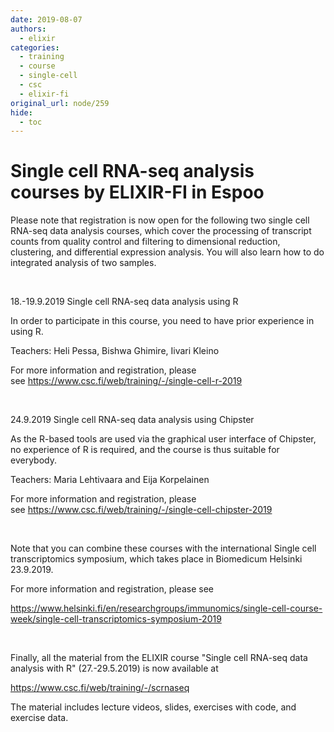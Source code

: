 ```yaml
---
date: 2019-08-07
authors:
  - elixir
categories:
  - training
  - course
  - single-cell
  - csc
  - elixir-fi
original_url: node/259
hide:
  - toc
---
```


# Single cell RNA-seq analysis courses by ELIXIR-FI in Espoo

<p data-mce-style="margin: 0px;">Please note that registration is now open for the following two single cell RNA-seq data analysis courses, which cover the processing of transcript counts from quality control and filtering to dimensional reduction, clustering, and differential expression analysis. You will also learn how to do integrated analysis of two samples.&nbsp;</p>

<p data-mce-style="margin: 0px;">&nbsp;</p>

<p data-mce-style="margin: 0px;">18.-19.9.2019 Single cell RNA-seq data analysis using R</p>

<p data-mce-style="margin: 0px;">In order to participate in this course, you need to have prior experience in using R.</p>

<p data-mce-style="margin: 0px;">Teachers: Heli Pessa, Bishwa Ghimire, Iivari Kleino</p>

<p data-mce-style="margin: 0px;">For more information and registration, please see&nbsp;<a data-mce-href="https://www.csc.fi/web/training/-/single-cell-r-2019" href="https://www.csc.fi/web/training/-/single-cell-r-2019" rel="noopener" target="_blank">https://www.csc.fi/web/training/-/single-cell-r-2019</a></p>

<p data-mce-style="margin: 0px;">&nbsp;</p>

<p data-mce-style="margin: 0px;">24.9.2019 Single cell RNA-seq data analysis using Chipster</p>

<p data-mce-style="margin: 0px;">As the R-based tools are used via the graphical user interface of Chipster, no experience of R is required, and the course is thus suitable for everybody.</p>

<p data-mce-style="margin: 0px;">Teachers: Maria Lehtivaara and Eija Korpelainen</p>

<p data-mce-style="margin: 0px;">For more information and registration, please see&nbsp;<a data-mce-href="https://www.csc.fi/web/training/-/single-cell-chipster-2019" href="https://www.csc.fi/web/training/-/single-cell-chipster-2019" rel="noopener" target="_blank">https://www.csc.fi/web/training/-/single-cell-chipster-2019</a></p>

<p data-mce-style="margin: 0px;">&nbsp;</p>

<p data-mce-style="margin: 0px;">Note that you can combine these courses with the international Single cell transcriptomics symposium, which takes place in Biomedicum Helsinki 23.9.2019.&nbsp;</p>

<p data-mce-style="margin: 0px;">For more information and registration, please see&nbsp;</p>

<p data-mce-style="margin: 0px;"><a data-mce-href="https://www.helsinki.fi/en/researchgroups/immunomics/single-cell-course-week/single-cell-transcriptomics-symposium-2019" href="https://www.helsinki.fi/en/researchgroups/immunomics/single-cell-course-week/single-cell-transcriptomics-symposium-2019" rel="noopener" target="_blank">https://www.helsinki.fi/en/researchgroups/immunomics/single-cell-course-week/single-cell-transcriptomics-symposium-2019</a></p>

<p data-mce-style="margin: 0px;">&nbsp;</p>

<p data-mce-style="margin: 0px;">Finally, all the material from the ELIXIR course "Single cell RNA-seq data analysis with R" (27.-29.5.2019) is now available at&nbsp;</p>

<p data-mce-style="margin: 0px;"><a data-mce-href="https://www.csc.fi/web/training/-/scrnaseq" href="https://www.csc.fi/web/training/-/scrnaseq" rel="noopener" target="_blank">https://www.csc.fi/web/training/-/scrnaseq</a></p>

<p data-mce-style="margin: 0px;">The material includes lecture videos, slides, exercises with code, and exercise data.</p>

